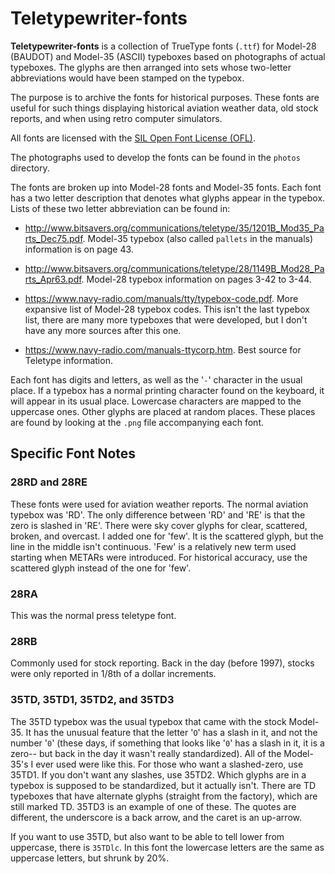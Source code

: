# Teletypewriter-fonts

**Teletypewriter-fonts** is a collection of TrueType fonts (`.ttf`) for Model-28 (BAUDOT) and Model-35 (ASCII) typeboxes based on photographs of actual typeboxes. The glyphs are then arranged into sets whose two-letter abbreviations would have been stamped on the typebox.

The purpose is to archive the fonts for historical purposes. These fonts are useful for such things displaying historical aviation weather data, old stock reports, and when using retro computer simulators.

All fonts are licensed with the [SIL Open Font License (OFL)](https://scripts.sil.org/OFL).

The photographs used to develop the fonts can be found in the `photos` directory.

The fonts are broken up into Model-28 fonts and Model-35 fonts. Each font
has a two letter description that denotes what glyphs appear in the
typebox. Lists of these two letter abbreviation can be found in:

* http://www.bitsavers.org/communications/teletype/35/1201B_Mod35_Parts_Dec75.pdf.
Model-35 typebox (also called `pallets` in the manuals) information is on page 43.

* http://www.bitsavers.org/communications/teletype/28/1149B_Mod28_Parts_Apr63.pdf.
Model-28 typebox information on pages 3-42 to 3-44.

* https://www.navy-radio.com/manuals/tty/typebox-code.pdf.
More expansive list of Model-28 typebox codes. This isn't the last typebox list, there are many more typeboxes that were developed, but I don't have any more sources after this one.

* https://www.navy-radio.com/manuals-ttycorp.htm.
Best source for Teletype information.  

Each font has digits and letters, as well as the '`-`' character in the
usual place. If a typebox has a normal printing character found on the keyboard, it will appear in its usual place. Lowercase characters are mapped to the uppercase ones. Other glyphs are placed at random places.
These places are found by looking at the `.png` file accompanying each font.

## Specific Font Notes

### 28RD and 28RE

These fonts were used for aviation weather reports. The normal aviation typebox was 'RD'. The only difference between 'RD' and 'RE' is that the zero is
slashed in 'RE'. There were sky cover glyphs for clear, scattered, broken, and overcast. I added one for 'few'. It is the scattered glyph, but the line in the middle isn't continuous. 'Few' is a relatively new term used starting when METARs were introduced. For historical accuracy, use the scattered glyph instead of the one for 'few'.

### 28RA

This was the normal press teletype font.

### 28RB

Commonly used for stock reporting. Back in the day (before 1997), stocks were only reported in 1/8th of a dollar increments.

### 35TD, 35TD1, 35TD2, and 35TD3

The 35TD typebox was the usual typebox that came with the stock Model-35. It has the unusual feature that the letter '`O`' has a slash in it, and not the number '`0`' (these days, if something that looks like '`0`' has a slash in it, it is a zero-- but back in the day it wasn't really standardized). All of the Model-35's I ever used were like this. For those who want a slashed-zero, use 35TD1. If you don't want any slashes, use 35TD2. Which glyphs are in a typebox is supposed to be standardized, but it actually isn't. There are TD typeboxes that have alternate glyphs (straight from the factory), which are still marked TD.
35TD3 is an example of one of these. The quotes are different, the underscore is a back arrow, and the caret is an up-arrow.

If you want to use 35TD, but also want to be able to tell lower from uppercase, there is `35TDlc`. In this font the lowercase letters are the same as uppercase letters, but shrunk by 20%.
